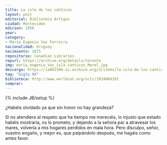 ```yaml
---
title: La isla de los cánticos
layout: post
editorial: Biblioteca Artigas
ciudad: Montevideo
edicion: 1956
year: 
category: 
- María Eugenia Vaz Ferreira
nacionalidad: Uruguay
nacimiento: 1875
repositorio: Canadian Libraries
repurl: https://archive.org/details/toronto
img: maria_eugenia_Vaz_isla_canticos_Morel.jpg
descarga: https://ia801506.us.archive.org/3/items/la-isla-de-los-canticos-maria-eugenia-vaz-ferreira/La%20isla%20de%20los%20canticos%20-%20Mar%C3%ADa%20Eugenia%20Vaz%20Ferreira.pdf
tag: "Siglo XX"
biblioteca: http://www.worldcat.org/oclc/1024804192
comprar: 
---
```

{% include JB/setup %}

¿Habéis olvidado ya que sin honor no hay grandeza?
 
Si no atendiera al respeto que ha tiempo me merecéis, lo injusto que estado habéis mostraría, os lo prometo; y dejando a la señora par a atravesar los mares, volvería a mis hogares perdidos en mala hora. Pero disculpo, señor, vuestro engaño, y mejor es, que palpándolo después, me hagáis como antes favor.
